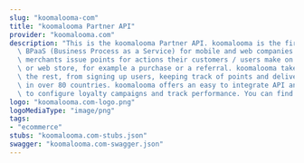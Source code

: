 ```yaml
---
slug: "koomalooma-com"
title: "koomalooma Partner API"
provider: "koomalooma.com"
description: "This is the koomalooma Partner API. koomalooma is the first Loyalty\
  \ BPaaS (Business Process as a Service) for mobile and web companies. With koomalooma\
  \ merchants issue points for actions their customers / users make on your mobile\
  \ or web store, for example a purchase or a referral. koomalooma takes care of all\
  \ the rest, from signing up users, keeping track of points and delivering rewards\
  \ in over 80 countries. koomalooma offers an easy to integrate API and web backend\
  \ to configure loyalty campaigns and track performance. You can find more at http://support.koomalooma.com"
logo: "koomalooma.com-logo.png"
logoMediaType: "image/png"
tags:
- "ecommerce"
stubs: "koomalooma.com-stubs.json"
swagger: "koomalooma.com-swagger.json"
---
```

